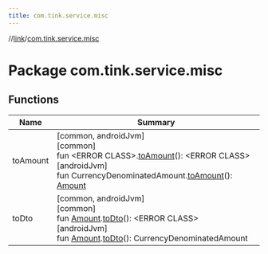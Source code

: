```yaml
---
title: com.tink.service.misc
---
```

//[link](../../index.html)/[com.tink.service.misc](index.html)



# Package com.tink.service.misc



## Functions


| Name | Summary |
|---|---|
| toAmount | [common, androidJvm]<br>[common]<br>fun &lt;ERROR CLASS&gt;.[toAmount]([common]to-amount.html)(): &lt;ERROR CLASS&gt;<br>[androidJvm]<br>fun CurrencyDenominatedAmount.[toAmount]([android-jvm]to-amount.html)(): [Amount](../com.tink.model.misc/[android-jvm]-amount/index.html) |
| toDto | [common, androidJvm]<br>[common]<br>fun [Amount](../com.tink.model.misc/[common]-amount/index.html).[toDto]([common]to-dto.html)(): &lt;ERROR CLASS&gt;<br>[androidJvm]<br>fun [Amount](../com.tink.model.misc/[android-jvm]-amount/index.html).[toDto]([android-jvm]to-dto.html)(): CurrencyDenominatedAmount |

